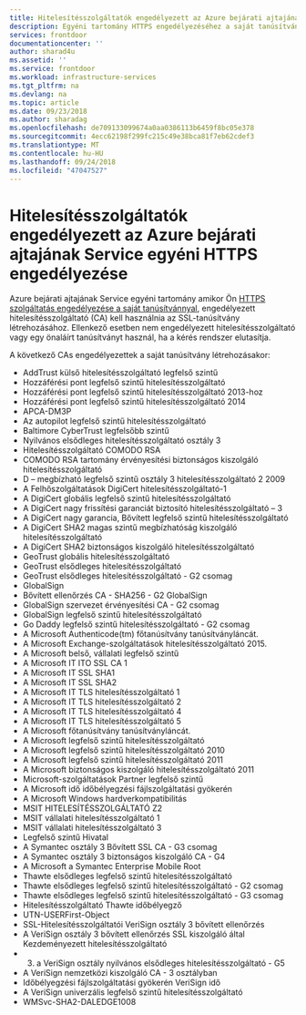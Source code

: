 ```yaml
---
title: Hitelesítésszolgáltatók engedélyezett az Azure bejárati ajtajának Service egyéni HTTPS engedélyezése |} A Microsoft Docs
description: Egyéni tartomány HTTPS engedélyezéséhez a saját tanúsítványt használ, ha egy engedélyezett hitelesítésszolgáltató (CA) létrehozásához kell használnia.
services: frontdoor
documentationcenter: ''
author: sharad4u
ms.assetid: ''
ms.service: frontdoor
ms.workload: infrastructure-services
ms.tgt_pltfrm: na
ms.devlang: na
ms.topic: article
ms.date: 09/23/2018
ms.author: sharadag
ms.openlocfilehash: de709133099674a0aa0386113b6459f8bc05e378
ms.sourcegitcommit: 4ecc62198f299fc215c49e38bca81f7eb62cdef3
ms.translationtype: MT
ms.contentlocale: hu-HU
ms.lasthandoff: 09/24/2018
ms.locfileid: "47047527"
---
```

# <a name="allowed-certificate-authorities-for-enabling-custom-https-on-azure-front-door-service"></a>Hitelesítésszolgáltatók engedélyezett az Azure bejárati ajtajának Service egyéni HTTPS engedélyezése

Azure bejárati ajtajának Service egyéni tartomány amikor Ön [HTTPS szolgáltatás engedélyezése a saját tanúsítvánnyal](front-door-custom-domain-https.md?tabs=option-2-enable-https-with-your-own-certificate), engedélyezett hitelesítésszolgáltató (CA) kell használnia az SSL-tanúsítvány létrehozásához. Ellenkező esetben nem engedélyezett hitelesítésszolgáltató vagy egy önaláírt tanúsítványt használ, ha a kérés rendszer elutasítja.

A következő CAs engedélyezettek a saját tanúsítvány létrehozásakor:

- AddTrust külső hitelesítésszolgáltató legfelső szintű
- Hozzáférési pont legfelső szintű hitelesítésszolgáltató
- Hozzáférési pont legfelső szintű hitelesítésszolgáltató 2013-hoz
- Hozzáférési pont legfelső szintű hitelesítésszolgáltató 2014
- APCA-DM3P
- Az autopilot legfelső szintű hitelesítésszolgáltató
- Baltimore CyberTrust legfelsőbb szintű
- Nyilvános elsődleges hitelesítésszolgáltató osztály 3
- Hitelesítésszolgáltató COMODO RSA
- COMODO RSA tartomány érvényesítési biztonságos kiszolgáló hitelesítésszolgáltató
- D – megbízható legfelső szintű osztály 3 hitelesítésszolgáltató 2 2009
- A Felhőszolgáltatások DigiCert hitelesítésszolgáltató-1
- A DigiCert globális legfelső szintű hitelesítésszolgáltató
- A DigiCert nagy frissítési garanciát biztosító hitelesítésszolgáltató – 3
- A DigiCert nagy garancia, Bővített legfelső szintű hitelesítésszolgáltató
- A DigiCert SHA2 magas szintű megbízhatóság kiszolgáló hitelesítésszolgáltató
- A DigiCert SHA2 biztonságos kiszolgáló hitelesítésszolgáltató
- GeoTrust globális hitelesítésszolgáltató
- GeoTrust elsődleges hitelesítésszolgáltató
- GeoTrust elsődleges hitelesítésszolgáltató - G2 csomag
- GlobalSign
- Bővített ellenőrzés CA - SHA256 - G2 GlobalSign
- GlobalSign szervezet érvényesítési CA - G2 csomag
- GlobalSign legfelső szintű hitelesítésszolgáltató
- Go Daddy legfelső szintű hitelesítésszolgáltató - G2 csomag
- A Microsoft Authenticode(tm) főtanúsítvány tanúsítványláncát.
- A Microsoft Exchange-szolgáltatások hitelesítésszolgáltató 2015.
- A Microsoft belső, vállalati legfelső szintű
- A Microsoft IT ITO SSL CA 1
- A Microsoft IT SSL SHA1
- A Microsoft IT SSL SHA2
- A Microsoft IT TLS hitelesítésszolgáltató 1
- A Microsoft IT TLS hitelesítésszolgáltató 2
- A Microsoft IT TLS hitelesítésszolgáltató 4
- A Microsoft IT TLS hitelesítésszolgáltató 5
- A Microsoft főtanúsítvány tanúsítványláncát.
- A Microsoft legfelső szintű hitelesítésszolgáltató
- A Microsoft legfelső szintű hitelesítésszolgáltató 2010
- A Microsoft legfelső szintű hitelesítésszolgáltató 2011
- A Microsoft biztonságos kiszolgáló hitelesítésszolgáltató 2011
- Microsoft-szolgáltatások Partner legfelső szintű
- A Microsoft idő időbélyegzési fájlszolgáltatási gyökerén
- A Microsoft Windows hardverkompatibilitás
- MSIT HITELESÍTÉSSZOLGÁLTATÓ Z2
- MSIT vállalati hitelesítésszolgáltató 1
- MSIT vállalati hitelesítésszolgáltató 3
- Legfelső szintű Hivatal
- A Symantec osztály 3 Bővített SSL CA - G3 csomag
- A Symantec osztály 3 biztonságos kiszolgáló CA - G4
- A Microsoft a Symantec Enterprise Mobile Root
- Thawte elsődleges legfelső szintű hitelesítésszolgáltató
- Thawte elsődleges legfelső szintű hitelesítésszolgáltató - G2 csomag
- Thawte elsődleges legfelső szintű hitelesítésszolgáltató - G3 csomag
- Hitelesítésszolgáltató Thawte időbélyegző
- UTN-USERFirst-Object
- SSL-Hitelesítésszolgáltatói VeriSign osztály 3 bővített ellenőrzés
- A VeriSign osztály 3 bővített ellenőrzés SSL kiszolgáló által Kezdeményezett hitelesítésszolgáltató
- 3. a VeriSign osztály nyilvános elsődleges hitelesítésszolgáltató - G5
- A VeriSign nemzetközi kiszolgáló CA - 3 osztályban
- Időbélyegzési fájlszolgáltatási gyökerén VeriSign idő
- A VeriSign univerzális legfelső szintű hitelesítésszolgáltató
- WMSvc-SHA2-DALEDGE1008
